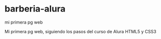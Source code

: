 # barberia-alura
mi primera pg web

Mi primera pg web, siguiendo los pasos del curso de Alura HTML5 y CSS3
